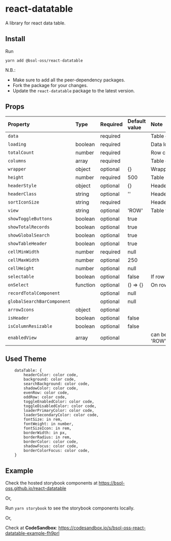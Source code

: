 # react-datatable

A library for react data table.

## Install

Run

    yarn add @bsol-oss/react-datatable

N.B.:

-   Make sure to add all the peer-dependency packages.
-   Fork the package for your changes.
-   Update the `react-datatable` package to the latest version.

## Props

| Property                   | Type     | Required | Default value | Note                               |
| :------------------------- | :------- | :------- | :------------ | :--------------------------------- |
| `data`                     |          | required |               | Table data                         |
| `loading`                  | boolean  | required |               | Data loading state                 |
| `totalCount`               | number   | required |               | Row count                          |
| `columns`                  | array    | required |               | Table column details               |
| `wrapper`                  | object   | optional | {}            | Wrapper components                 |
| `height`                   | number   | required | 500           | Table height                       |
| `headerStyle`              | object   | optional | {}            | Header style properties            |
| `headerClass`              | string   | optional | ''            | Header class name                  |
| `sortIconSize`             | string   | required |               | Header sort icon size              |
| `view`                     | string   | optional | 'ROW'         | Table view option                  |
| `showToggleButtons`        | boolean  | optional | true          |                                    |
| `showTotalRecords`         | boolean  | optional | true          |                                    |
| `showGlobalSearch`         | boolean  | optional | true          |                                    |
| `showTableHeader`          | boolean  | optional | true          |                                    |
| `cellMinWidth`             | number   | required | null          |                                    |
| `cellMaxWidth`             | number   | optional | 250           |                                    |
| `cellHeight`               | number   | optional | null          |                                    |
| `selectable`               | boolean  | optional | false         | If row can be select               |
| `onSelect`                 | function | optional | () => {}      | On row select event                |
| `recordTotalComponent`     |          | optional | null          |                                    |
| `globalSearchBarComponent` |          | optional | null          |                                    |
| `arrowIcons`               | object   | optional |               |                                    |
| `isHeader`                 | boolean  | optional | false         |                                    |
| `isColumnResizable`        | boolean  | optional | false         |                                    |
| `enabledView`              | array    | optional |               | can be 'ROW','ROWCONDENSED','GRID' |

## Used Theme

```
    dataTable: {
        headerColor: color code,
        background: color code,
        searchBackground: color code,
        shadowColor: color code,
        evenRow: color code,
        oddRow: color code,
        toggleEnabledColor: color code,
        toggleDisabledColor: color code,
        loaderPrimaryColor: color code,
        loaderSecondaryColor: color code,
        fontSize: in rem,
        fontWeight: in number,
        fontSizeIcon: in rem,
        borderWidth: in px,
        borderRadius: in rem,
        borderColor: color code,
        shadowFocus: color code,
        borderColorFocus: color code,
    }
```

## Example

Check the hosted storybook components at https://bsol-oss.github.io/react-datatable

Or,

Run `yarn storybook` to see the storybook components locally.

Or,

Check at **CodeSandbox**: https://codesandbox.io/s/bsol-oss-react-datatable-example-fh9prl
